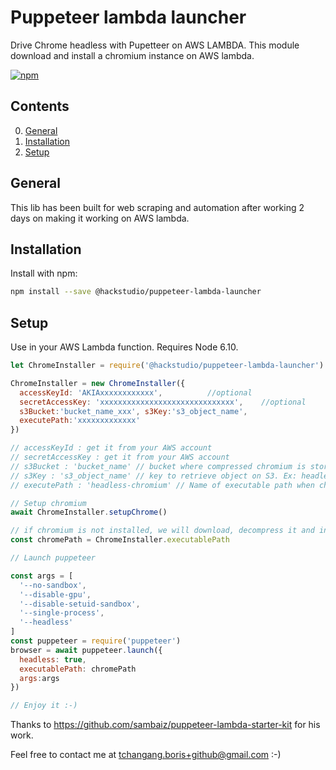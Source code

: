 # Puppeteer lambda launcher

Drive Chrome headless with Pupetteer on AWS LAMBDA. This module download and install a chromium instance on AWS lambda.

[![npm](https://img.shields.io/npm/v/@serverless-chrome/lambda.svg?style=flat-square)](https://www.npmjs.com/package/@serverless-chrome/lambda)

## Contents
0. [General](#general)
1. [Installation](#installation)
2. [Setup](#setup)


## General
This lib has been built for web scraping and automation after working 2 days on making it working on AWS lambda.

## Installation

Install with npm:

```bash
npm install --save @hackstudio/puppeteer-lambda-launcher
```

## Setup

Use in your AWS Lambda function. Requires Node 6.10.


```js
let ChromeInstaller = require('@hackstudio/puppeteer-lambda-launcher')

ChromeInstaller = new ChromeInstaller({ 
  accessKeyId: 'AKIAxxxxxxxxxxxx', 			//optional
  secretAccessKey: 'xxxxxxxxxxxxxxxxxxxxxxxxxxxxxx',    //optional
  s3Bucket:'bucket_name_xxx', s3Key:'s3_object_name', 
  executePath:'xxxxxxxxxxxxx'
})

// accessKeyId : get it from your AWS account
// secretAccessKey : get it from your AWS account
// s3Bucket : 'bucket_name' // bucket where compressed chromium is stored. You can download it here : https://github.com/Tchangang/puppeteer-lambda-launcher/releases/tag/1.0
// s3Key : 's3_object_name' // key to retrieve object on S3. Ex: headless-chromium.tar.gz
// executePath : 'headless-chromium' // Name of executable path when chromium uncompressed 

// Setup chromium
await ChromeInstaller.setupChrome()

// if chromium is not installed, we will download, decompress it and install in /tmp folder  
const chromePath = ChromeInstaller.executablePath

// Launch puppeteer

const args = [
  '--no-sandbox',
  '--disable-gpu',
  '--disable-setuid-sandbox',
  '--single-process',
  '--headless'
]
const puppeteer = require('puppeteer')
browser = await puppeteer.launch({
  headless: true,
  executablePath: chromePath
  args:args
})

// Enjoy it :-)
```

Thanks to https://github.com/sambaiz/puppeteer-lambda-starter-kit for his work.

Feel free to contact me at tchangang.boris+github@gmail.com :-)
